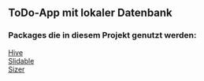## ToDo-App mit lokaler Datenbank

### Packages die in diesem Projekt genutzt werden:

[Hive](https://pub.dev/packages/hive)<br>
[Slidable](https://pub.dev/packages/flutter_slidable)<br>
[Sizer](https://pub.dev/packages/sizer)
